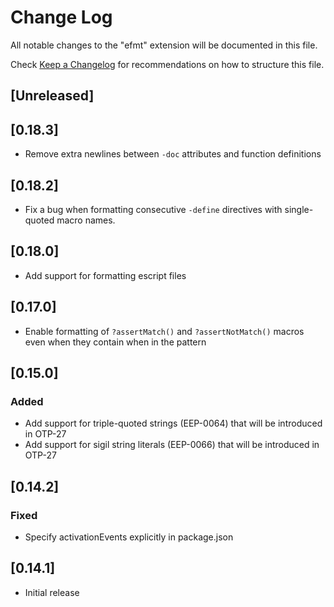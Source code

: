 # Change Log

All notable changes to the "efmt" extension will be documented in this file.

Check [Keep a Changelog](http://keepachangelog.com/) for recommendations on how to structure this file.

## [Unreleased]

## [0.18.3]

- Remove extra newlines between `-doc` attributes and function definitions

## [0.18.2]

- Fix a bug when formatting consecutive `-define` directives with single-quoted macro names.

## [0.18.0]

- Add support for formatting escript files

## [0.17.0]

- Enable formatting of `?assertMatch()` and `?assertNotMatch()` macros even when they contain when in the pattern

## [0.15.0]

### Added

- Add support for triple-quoted strings (EEP-0064) that will be introduced in OTP-27
- Add support for sigil string literals (EEP-0066) that will be introduced in OTP-27

## [0.14.2]

### Fixed

- Specify activationEvents explicitly in package.json

## [0.14.1]

- Initial release
